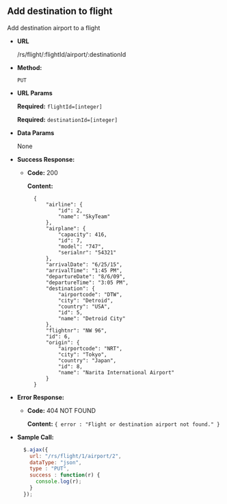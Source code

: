 **Add destination to flight**
----
  Add destination airport to a flight

* **URL**

  /rs/flight/:flightId/airport/:destinationId

* **Method:**

  `PUT`
  
*  **URL Params**

   **Required:** `flightId=[integer]`
   
   **Required:** `destinationId=[integer]`

* **Data Params**

  None

* **Success Response:**

  * **Code:** 200
  
    **Content:** 
    ```
      {
          "airline": {
              "id": 2,
              "name": "SkyTeam"
          },
          "airplane": {
              "capacity": 416,
              "id": 7,
              "model": "747",
              "serialnr": "54321"
          },
          "arrivalDate": "6/25/15",
          "arrivalTime": "1:45 PM",
          "departureDate": "8/6/09",
          "departureTime": "3:05 PM",
          "destination": {
              "airportcode": "DTW",
              "city": "Detroid",
              "country": "USA",
              "id": 5,
              "name": "Detroid City"
          },
          "flightnr": "NW 96",
          "id": 6,
          "origin": {
              "airportcode": "NRT",
              "city": "Tokyo",
              "country": "Japan",
              "id": 8,
              "name": "Narita International Airport"
          }
      }
    ```
 
* **Error Response:**

  * **Code:** 404 NOT FOUND
  
    **Content:** `{ error : "Flight or destination airport not found." }`

* **Sample Call:**

  ```javascript
    $.ajax({
      url: "/rs/flight/1/airport/2",
      dataType: "json",
      type : "PUT",
      success : function(r) {
        console.log(r);
      }
    });
  ```